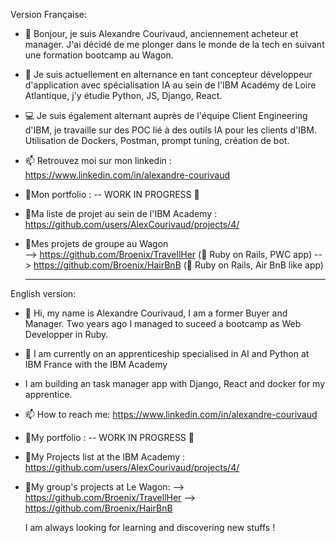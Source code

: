 Version Française:
- 👋 Bonjour, je suis Alexandre Courivaud, anciennement acheteur et manager. J'ai décidé de me plonger dans le monde de la tech en suivant une formation bootcamp au Wagon.
- 👀 Je suis actuellement en alternance en tant concepteur développeur d'application avec spécialisation IA au sein de l'IBM Académy de Loire Atlantique, j'y étudie Python, JS, Django, React. 
- 💻 Je suis également alternant auprès de l'équipe Client Engineering d'IBM, je travaille sur des POC lié à des outils IA pour les clients d'IBM. Utilisation de Dockers, Postman, prompt tuning, création de bot.
- 📫 Retrouvez moi sur mon linkedin : https://www.linkedin.com/in/alexandre-courivaud
- 🚩Mon portfolio : -- WORK IN PROGRESS 🚧
- 🚩Ma liste de projet au sein de l'IBM Academy : https://github.com/users/AlexCourivaud/projects/4/ 
- 🚩Mes projets de groupe au Wagon  
       --> https://github.com/Broenix/TravellHer (🔶 Ruby on Rails, PWC app)
       --> https://github.com/Broenix/HairBnB (🔶 Ruby on Rails, Air BnB like app)

  ____________________
English version:
- 👋 Hi, my name is Alexandre Courivaud, I am a former Buyer and Manager. Two years ago I managed to suceed a bootcamp as Web Developper in Ruby.
- 👀 I am currently on an apprenticeship specialised in AI and Python at IBM France with the IBM Academy
- I am building an task manager app with Django, React and docker for my apprentice.
- 📫 How to reach me: https://www.linkedin.com/in/alexandre-courivaud
- 🚩My portfolio : -- WORK IN PROGRESS 🚧
- 🚩My Projects list at the IBM Academy : https://github.com/users/AlexCourivaud/projects/4/ 
- 🚩My group's projects at Le Wagon: 
       --> https://github.com/Broenix/TravellHer
       --> https://github.com/Broenix/HairBnB

  I am always looking for learning and discovering new stuffs ! 

